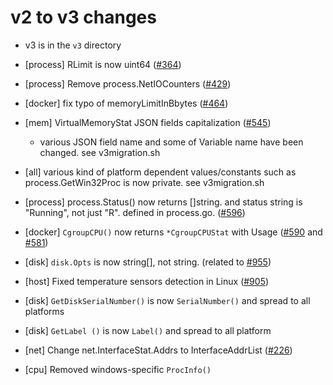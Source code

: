 # v2 to v3 changes

- v3 is in the `v3` directory

- [process] RLimit is now uint64 ([#364](https://github.com/kargh/gopsutil/issues/364))
- [process] Remove process.NetIOCounters ([#429](https://github.com/kargh/gopsutil/issues/429))
- [docker] fix typo of memoryLimitInBbytes  ([#464](https://github.com/kargh/gopsutil/issues/464))
- [mem] VirtualMemoryStat JSON fields capitalization ([#545](https://github.com/kargh/gopsutil/issues/545))
  - various JSON field name and some of Variable name have been changed. see v3migration.sh
- [all] various kind of platform dependent values/constants such as process.GetWin32Proc is now private. see v3migration.sh
- [process] process.Status() now returns []string. and status string is "Running", not just "R". defined in process.go. ([#596](https://github.com/kargh/gopsutil/issues/596))
- [docker] `CgroupCPU()` now returns `*CgroupCPUStat` with Usage  ([#590](https://github.com/kargh/gopsutil/issues/590) and [#581](https://github.com/kargh/gopsutil/issues/581))
- [disk] `disk.Opts` is now string[], not string. (related to [#955](https://github.com/kargh/gopsutil/issues/955))
- [host] Fixed temperature sensors detection in Linux ([#905](https://github.com/kargh/gopsutil/issues/905))
- [disk] `GetDiskSerialNumber()` is now `SerialNumber()` and spread to all platforms
- [disk] `GetLabel ()` is now `Label()` and spread to all platform
- [net] Change net.InterfaceStat.Addrs to InterfaceAddrList ([#226](https://github.com/kargh/gopsutil/issues/226))
- [cpu] Removed windows-specific `ProcInfo()`

